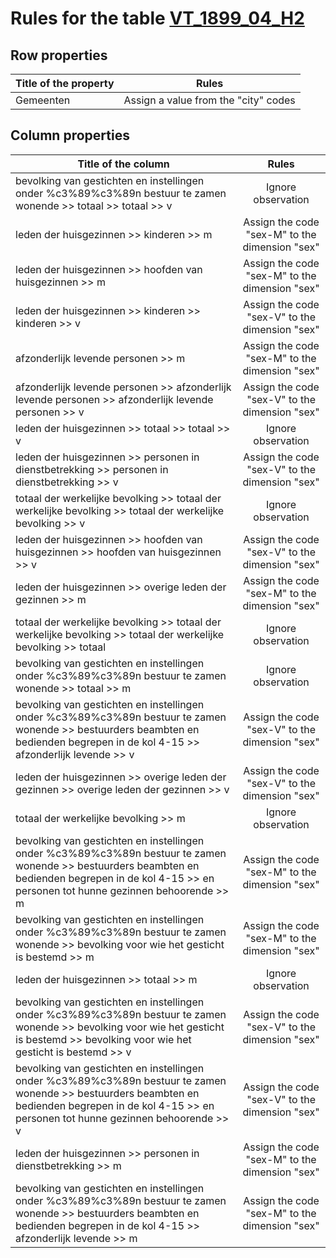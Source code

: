 # Rules for the table [VT_1899_04_H2](https://github.com/cgueret/DataDump/blob/master/xls-marked/VT_1899_04_H2_marked.xls?raw=true)
## Row properties
| Title of the property | Rules |
| --------------------- |:-----:|
| Gemeenten | Assign a value from the "city" codes |
## Column properties
| Title of the column | Rules |
| --------------------- |:-----:|
| bevolking van gestichten en instellingen onder %c3%89%c3%89n bestuur te zamen wonende >> totaal >> totaal >> v | Ignore observation |
| leden der huisgezinnen >> kinderen >> m | Assign the code "sex-M" to the dimension "sex" |
| leden der huisgezinnen >> hoofden van huisgezinnen >> m | Assign the code "sex-M" to the dimension "sex" |
| leden der huisgezinnen >> kinderen >> kinderen >> v | Assign the code "sex-V" to the dimension "sex" |
| afzonderlijk levende personen >> m | Assign the code "sex-M" to the dimension "sex" |
| afzonderlijk levende personen >> afzonderlijk levende personen >> afzonderlijk levende personen >> v | Assign the code "sex-V" to the dimension "sex" |
| leden der huisgezinnen >> totaal >> totaal >> v | Ignore observation |
| leden der huisgezinnen >> personen in dienstbetrekking >> personen in dienstbetrekking >> v | Assign the code "sex-V" to the dimension "sex" |
| totaal der werkelijke bevolking >> totaal der werkelijke bevolking >> totaal der werkelijke bevolking >> v | Ignore observation |
| leden der huisgezinnen >> hoofden van huisgezinnen >> hoofden van huisgezinnen >> v | Assign the code "sex-V" to the dimension "sex" |
| leden der huisgezinnen >> overige leden der gezinnen >> m | Assign the code "sex-M" to the dimension "sex" |
| totaal der werkelijke bevolking >> totaal der werkelijke bevolking >> totaal der werkelijke bevolking >> totaal | Ignore observation |
| bevolking van gestichten en instellingen onder %c3%89%c3%89n bestuur te zamen wonende >> totaal >> m | Ignore observation |
| bevolking van gestichten en instellingen onder %c3%89%c3%89n bestuur te zamen wonende >> bestuurders beambten en bedienden begrepen in de kol 4-15 >> afzonderlijk levende >> v | Assign the code "sex-V" to the dimension "sex" |
| leden der huisgezinnen >> overige leden der gezinnen >> overige leden der gezinnen >> v | Assign the code "sex-V" to the dimension "sex" |
| totaal der werkelijke bevolking >> m | Ignore observation |
| bevolking van gestichten en instellingen onder %c3%89%c3%89n bestuur te zamen wonende >> bestuurders beambten en bedienden begrepen in de kol 4-15 >> en personen tot hunne gezinnen behoorende >> m | Assign the code "sex-M" to the dimension "sex" |
| bevolking van gestichten en instellingen onder %c3%89%c3%89n bestuur te zamen wonende >> bevolking voor wie het gesticht is bestemd >> m | Assign the code "sex-M" to the dimension "sex" |
| leden der huisgezinnen >> totaal >> m | Ignore observation |
| bevolking van gestichten en instellingen onder %c3%89%c3%89n bestuur te zamen wonende >> bevolking voor wie het gesticht is bestemd >> bevolking voor wie het gesticht is bestemd >> v | Assign the code "sex-V" to the dimension "sex" |
| bevolking van gestichten en instellingen onder %c3%89%c3%89n bestuur te zamen wonende >> bestuurders beambten en bedienden begrepen in de kol 4-15 >> en personen tot hunne gezinnen behoorende >> v | Assign the code "sex-V" to the dimension "sex" |
| leden der huisgezinnen >> personen in dienstbetrekking >> m | Assign the code "sex-M" to the dimension "sex" |
| bevolking van gestichten en instellingen onder %c3%89%c3%89n bestuur te zamen wonende >> bestuurders beambten en bedienden begrepen in de kol 4-15 >> afzonderlijk levende >> m | Assign the code "sex-M" to the dimension "sex" |
